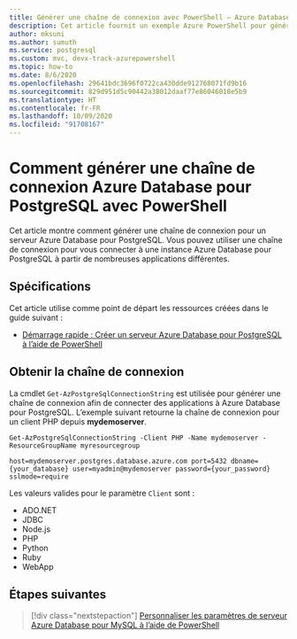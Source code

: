 ```yaml
---
title: Générer une chaîne de connexion avec PowerShell – Azure Database pour PostgreSQL
description: Cet article fournit un exemple Azure PowerShell pour générer une chaîne de connexion à Azure Database pour PostgreSQL.
author: mksuni
ms.author: sumuth
ms.service: postgresql
ms.custom: mvc, devx-track-azurepowershell
ms.topic: how-to
ms.date: 8/6/2020
ms.openlocfilehash: 29641bdc3696f0722ca430dde912768071fd9b16
ms.sourcegitcommit: 829d951d5c90442a38012daaf77e86046018e5b9
ms.translationtype: HT
ms.contentlocale: fr-FR
ms.lasthandoff: 10/09/2020
ms.locfileid: "91708167"
---
```

# <a name="how-to-generate-an-azure-database-for-postgresql-connection-string-with-powershell"></a>Comment générer une chaîne de connexion Azure Database pour PostgreSQL avec PowerShell

Cet article montre comment générer une chaîne de connexion pour un serveur Azure Database pour PostgreSQL. Vous pouvez utiliser une chaîne de connexion pour vous connecter à une instance Azure Database pour PostgreSQL à partir de nombreuses applications différentes.

## <a name="requirements"></a>Spécifications

Cet article utilise comme point de départ les ressources créées dans le guide suivant :

* [Démarrage rapide : Créer un serveur Azure Database pour PostgreSQL à l’aide de PowerShell](quickstart-create-postgresql-server-database-using-azure-powershell.md)

## <a name="get-the-connection-string"></a>Obtenir la chaîne de connexion

La cmdlet `Get-AzPostgreSqlConnectionString` est utilisée pour générer une chaîne de connexion afin de connecter des applications à Azure Database pour PostgreSQL. L’exemple suivant retourne la chaîne de connexion pour un client PHP depuis **mydemoserver**.

```azurepowershell-interactive
Get-AzPostgreSqlConnectionString -Client PHP -Name mydemoserver -ResourceGroupName myresourcegroup
```

```Output
host=mydemoserver.postgres.database.azure.com port=5432 dbname={your_database} user=myadmin@mydemoserver password={your_password} sslmode=require
```

Les valeurs valides pour le paramètre `Client` sont :

* ADO&#46;NET
* JDBC
* Node.js
* PHP
* Python
* Ruby
* WebApp

## <a name="next-steps"></a>Étapes suivantes

> [!div class="nextstepaction"]
> [Personnaliser les paramètres de serveur Azure Database pour MySQL à l’aide de PowerShell](howto-configure-server-parameters-using-powershell.md)

